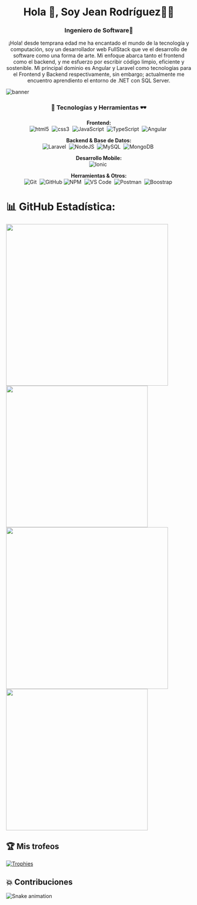 <h1 align="center">Hola 👋, Soy Jean Rodríguez👨‍💻</h1>
<h3 align="center">Ingeniero de Software🚀</h3>

<p align="center">¡Hola! desde temprana edad me ha encantado el mundo de la tecnología y computación, soy un desarrollador web FullStack que ve el desarrollo de software como una forma de arte. Mi enfoque abarca tanto el frontend como el backend, y me esfuerzo por escribir código limpio, eficiente y sostenible. Mi principal dominio es Angular y Laravel como tecnologías para el Frontend y Backend respectivamente, sin embargo; actualmente me encuentro aprendiento el entorno de .NET con SQL Server.
</p>

<img src="https://media.licdn.com/dms/image/v2/D4E16AQFP7UiDFP3U0w/profile-displaybackgroundimage-shrink_350_1400/profile-displaybackgroundimage-shrink_350_1400/0/1736353227765?e=1752105600&v=beta&t=grq6tnvnbqpUMbFS21B94vmb7fokKsNlXI28lzKrsn4"  alt="banner" />

<h3 align="center">🚀 Tecnologías y Herramientas 🕶️</h3>


<p align="center">
  <!-- Grouped badges by type -->
  <strong>Frontend:</strong><br/>
  <img src="https://img.shields.io/badge/HTML5-DD4B25?style=for-the-badge&logo=html5&logoColor=white" alt="html5" />&nbsp;
  <img src="https://img.shields.io/badge/CSS3-1572B6?style=for-the-badge&logo=css3&logoColor=white" alt="css3" />&nbsp;
  <img src="https://img.shields.io/badge/JavaScript-F7DF1E?style=for-the-badge&logo=javascript&logoColor=black" alt="JavaScript" />&nbsp;
  <img src="https://img.shields.io/badge/TypeScript-3178C6?style=for-the-badge&logo=typescript&logoColor=white" alt="TypeScript" />&nbsp;
  <img src="https://img.shields.io/badge/Angular-DD0031?style=for-the-badge&logo=angular&logoColor=white" alt="Angular" />&nbsp;
  <!-- ... other frontend technologies ... -->
</p>




<p align="center">
  <strong>Backend & Base de Datos:</strong><br/>
  <img src="https://img.shields.io/badge/Laravel-FF2D20?style=for-the-badge&logo=laravel&logoColor=white" alt="Laravel" />&nbsp;
  <img src="https://img.shields.io/badge/node.js-6DA55F?style=for-the-badge&logo=node.js&logoColor=white" alt="NodeJS" />&nbsp; 
 <!-- <img src="https://img.shields.io/badge/SpringBoot-6DB33F?style=for-the-badge&logo=Spring&logoColor=white" alt="Spring  Boot" />&nbsp; -->
 <img src="https://img.shields.io/badge/MySQL-4479A1?style=for-the-badge&logo=mysql&logoColor=white" alt="MySQL" />&nbsp; 
 <img src="https://img.shields.io/badge/MongoDB-%234ea94b.svg?style=for-the-badge&logo=mongodb&logoColor=white" alt="MongoDB" />&nbsp; 

  
 <!-- <img src="https://img.shields.io/badge/.NET-512BD4?style=for-the-badge&logo=.net&logoColor=white" alt=".NET" />&nbsp;  
<img src="https://img.shields.io/badge/Microsoft_SQL_Server-CC2927?style=for-the-badge&logo=microsoft-sql-server&logoColor=white" alt="SQL Server" />&nbsp;  -->

  
  <!-- ... other backend and database technologies ... -->
</p>

<p align="center">
    <strong>Desarrollo Mobile:</strong><br/>
    <img src="https://img.shields.io/badge/Ionic-3880FF?style=for-the-badge&logo=ionic&logoColor=white" alt="Ionic" />&nbsp;
   
  <!-- ... other mobile development technologies ... -->
</p>

<p align="center">
  <strong>Herramientas & Otros:</strong><br/>
  <img src="https://img.shields.io/badge/Git-F05032?style=for-the-badge&logo=git&logoColor=white" alt="Git" />&nbsp;
  <img src="https://img.shields.io/badge/github-%23121011.svg?style=for-the-badge&logo=github&logoColor=white" alt="GitHub" />
  <img src="https://img.shields.io/badge/NPM-CB3837?style=for-the-badge&logo=npm&logoColor=white" alt="NPM" />&nbsp;
  <img src="https://img.shields.io/badge/VS_Code-007ACC?style=for-the-badge&logo=visualstudiocode&logoColor=white" alt="VS Code" />&nbsp;
  <img src="https://img.shields.io/badge/Postman-FF6C37?style=for-the-badge&logo=postman&logoColor=white" alt="Postman" />&nbsp;
  <img src="https://img.shields.io/badge/bootstrap-7952B3?style=for-the-badge&logo=bootstrap&logoColor=white" alt="Boostrap" />&nbsp;

 
  
  <!-- ... other tools and technologies ... -->
</p>


# 📊 GitHub Estadística:

<div>
  <img width="440px" src="https://github-readme-stats.vercel.app/api?username=JeanDev-10&show_icons=true&theme=onedark">
  <img width="385px" src="https://github-readme-stats.anuraghazra1.vercel.app/api/top-langs/?username=JeanDev-10&layout=compact&theme=onedark" />
  <img width="440px" src="https://github-readme-activity-graph.vercel.app/graph?username=JeanDev-10&theme=github">
  <img width="385px" src="https://github-readme-streak-stats.herokuapp.com/?user=JeanDev-10&theme=onedark" />
</div>


## 🏆 Mis trofeos
[![Trophies](https://github-profile-trophy.vercel.app/?username=JeanDev-10&theme=onedark)](https://github.com/ryo-ma/github-profile-trophy)

## 💥 Contribuciones
![Snake animation](https://raw.githubusercontent.com/JeanDev-10/JeanDev-10/output/github-contribution-grid-snake-dark.svg)

##



<!-- Proudly created with GPRM ( https://gprm.itsvg.in ) -->
